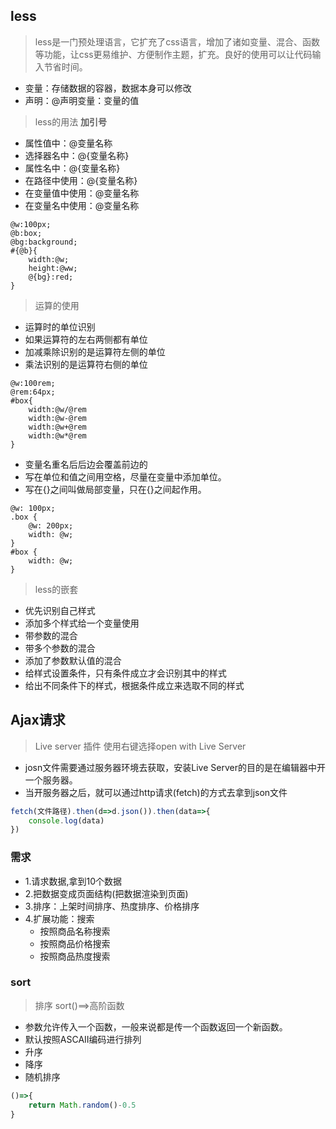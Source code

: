 ## less
>less是一门预处理语言，它扩充了css语言，增加了诸如变量、混合、函数等功能，让css更易维护、方便制作主题，扩充。良好的使用可以让代码输入节省时间。
- 变量：存储数据的容器，数据本身可以修改
- 声明：@声明变量：变量的值
>less的用法  **加引号**
- 属性值中：@变量名称
- 选择器名中：@{变量名称}
- 属性名中：@{变量名称}
- 在路径中使用：@{变量名称}
- 在变量值中使用：@变量名称
- 在变量名中使用：@变量名称
```less
@w:100px;
@b:box;
@bg:background;
#{@b}{
    width:@w;
    height:@ww;
    @{bg}:red;
}
```
>运算的使用
- 运算时的单位识别
- 如果运算符的左右两侧都有单位
- 加减乘除识别的是运算符左侧的单位
- 乘法识别的是运算符右侧的单位
```less
@w:100rem;
@rem:64px;
#box{
    width:@w/@rem
    width:@w-@rem
    width:@w+@rem
    width:@w*@rem
}
```
- 变量名重名后后边会覆盖前边的
- 写在单位和值之间用空格，尽量在变量中添加单位。
- 写在{}之间叫做局部变量，只在{}之间起作用。
```less
@w: 100px;
.box {
    @w: 200px; 
    width: @w;
}
#box {
    width: @w;
}
```
>less的嵌套
- 优先识别自己样式
- 添加多个样式给一个变量使用
- 带参数的混合
- 带多个参数的混合
- 添加了参数默认值的混合
- 给样式设置条件，只有条件成立才会识别其中的样式
- 给出不同条件下的样式，根据条件成立来选取不同的样式
## Ajax请求
>Live server 插件 使用右键选择open  with  Live Server
- josn文件需要通过服务器环境去获取，安装Live Server的目的是在编辑器中开一个服务器。
- 当开服务器之后，就可以通过http请求(fetch)的方式去拿到json文件
```js
fetch(文件路径).then(d=>d.json()).then(data=>{
    console.log(data)
})
```
### 需求
- 1.请求数据,拿到10个数据
- 2.把数据变成页面结构(把数据渲染到页面)
- 3.排序：上架时间排序、热度排序、价格排序
- 4.扩展功能：搜索
    - 按照商品名称搜索
    - 按照商品价格搜索
    - 按照商品热度搜索
### sort
>排序 sort()==>高阶函数
- 参数允许传入一个函数，一般来说都是传一个函数返回一个新函数。
- 默认按照ASCAII编码进行排列
- 升序
- 降序
- 随机排序
```js
()=>{
    return Math.random()-0.5
}
```